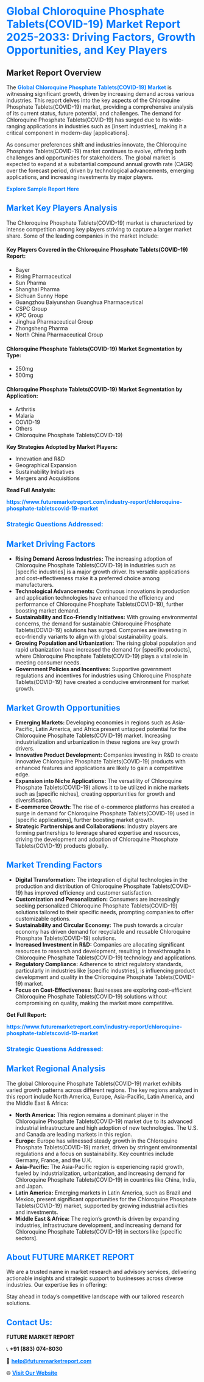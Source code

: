 <h1 style="color: #007BFF;">Global Chloroquine Phosphate Tablets(COVID-19) Market Report 2025-2033: Driving Factors, Growth Opportunities, and Key Players</h1>

<section id="overview">
<h2>Market Report Overview</h2>
<p>The <a href="https://www.futuremarketreport.com/industry-report/chloroquine-phosphate-tabletscovid-19-market" style="color: #007BFF; text-decoration: none;"><strong>Global Chloroquine Phosphate Tablets(COVID-19) Market</strong></a> is witnessing significant growth, driven by increasing demand across various industries. This report delves into the key aspects of the Chloroquine Phosphate Tablets(COVID-19) market, providing a comprehensive analysis of its current status, future potential, and challenges. The demand for Chloroquine Phosphate Tablets(COVID-19) has surged due to its wide-ranging applications in industries such as [insert industries], making it a critical component in modern-day [applications].</p>
<p>As consumer preferences shift and industries innovate, the Chloroquine Phosphate Tablets(COVID-19) market continues to evolve, offering both challenges and opportunities for stakeholders. The global market is expected to expand at a substantial compound annual growth rate (CAGR) over the forecast period, driven by technological advancements, emerging applications, and increasing investments by major players.</p>
</section>

<section id="overview">
<p><a href="https://www.futuremarketreport.com/request-sample/reportId=123985" style="color: #007BFF; text-decoration: none;"><strong>Explore Sample Report Here</strong></a></p>
</section>

<section id="key-players">
<h2 style="color: #007BFF;">Market Key Players Analysis</h2>
<p>The Chloroquine Phosphate Tablets(COVID-19) market is characterized by intense competition among key players striving to capture a larger market share. Some of the leading companies in the market include:</p>
<h4>Key Players Covered in the Chloroquine Phosphate Tablets(COVID-19) Report:</h4>
<ul><li>Bayer</li><li>Rising Pharmaceutical</li><li>Sun Pharma</li><li>Shanghai Pharma</li><li>Sichuan Sunny Hope</li><li>Guangzhou Baiyunshan Guanghua Pharmaceutical</li><li>CSPC Group</li><li>KPC Group</li><li>Jinghua Pharmaceutical Group</li><li>Zhongsheng Pharma</li><li>North China Pharmaceutical Group</li></ul>
<h4>Chloroquine Phosphate Tablets(COVID-19) Market Segmentation by Type:</h4>
<ul><li>250mg</li><li>500mg</li></ul>

<h4>Chloroquine Phosphate Tablets(COVID-19) Market Segmentation by Application:</h4>
<ul><li>Arthritis</li><li>Malaria</li><li>COVID-19</li><li>Others</li><li>Chloroquine Phosphate Tablets(COVID-19)</li></ul>
<p><strong>Key Strategies Adopted by Market Players:</strong></p>
<ul>
<li>Innovation and R&D</li>
<li>Geographical Expansion</li>
<li>Sustainability Initiatives</li>
<li>Mergers and Acquisitions</li>
</ul>
</section>

<section>
<p><strong>Read Full Analysis: </strong></p><a href="https://www.futuremarketreport.com/industry-report/chloroquine-phosphate-tabletscovid-19-market" style="color: #007BFF; text-decoration: none;"><strong>https://www.futuremarketreport.com/industry-report/chloroquine-phosphate-tabletscovid-19-market</strong></a>
<h3 style="color: #007BFF;">Strategic Questions Addressed:</h3>
</section>

<section id="driving-factors">
<h2 style="color: #007BFF;">Market Driving Factors</h2>
<ul>
<li><strong>Rising Demand Across Industries:</strong> The increasing adoption of Chloroquine Phosphate Tablets(COVID-19) in industries such as [specific industries] is a major growth driver. Its versatile applications and cost-effectiveness make it a preferred choice among manufacturers.</li>
<li><strong>Technological Advancements:</strong> Continuous innovations in production and application technologies have enhanced the efficiency and performance of Chloroquine Phosphate Tablets(COVID-19), further boosting market demand.</li>
<li><strong>Sustainability and Eco-Friendly Initiatives:</strong> With growing environmental concerns, the demand for sustainable Chloroquine Phosphate Tablets(COVID-19) solutions has surged. Companies are investing in eco-friendly variants to align with global sustainability goals.</li>
<li><strong>Growing Population and Urbanization:</strong> The rising global population and rapid urbanization have increased the demand for [specific products], where Chloroquine Phosphate Tablets(COVID-19) plays a vital role in meeting consumer needs.</li>
<li><strong>Government Policies and Incentives:</strong> Supportive government regulations and incentives for industries using Chloroquine Phosphate Tablets(COVID-19) have created a conducive environment for market growth.</li>
</ul>
</section>

<section id="growth-opportunities">
<h2 style="color: #007BFF;">Market Growth Opportunities</h2>
<ul>
<li><strong>Emerging Markets:</strong> Developing economies in regions such as Asia-Pacific, Latin America, and Africa present untapped potential for the Chloroquine Phosphate Tablets(COVID-19) market. Increasing industrialization and urbanization in these regions are key growth drivers.</li>
<li><strong>Innovative Product Development:</strong> Companies investing in R&D to create innovative Chloroquine Phosphate Tablets(COVID-19) products with enhanced features and applications are likely to gain a competitive edge.</li>
<li><strong>Expansion into Niche Applications:</strong> The versatility of Chloroquine Phosphate Tablets(COVID-19) allows it to be utilized in niche markets such as [specific niches], creating opportunities for growth and diversification.</li>
<li><strong>E-commerce Growth:</strong> The rise of e-commerce platforms has created a surge in demand for Chloroquine Phosphate Tablets(COVID-19) used in [specific applications], further boosting market growth.</li>
<li><strong>Strategic Partnerships and Collaborations:</strong> Industry players are forming partnerships to leverage shared expertise and resources, driving the development and adoption of Chloroquine Phosphate Tablets(COVID-19) products globally.</li>
</ul>
</section>

<section id="trending-factors">
<h2 style="color: #007BFF;">Market Trending Factors</h2>
<ul>
<li><strong>Digital Transformation:</strong> The integration of digital technologies in the production and distribution of Chloroquine Phosphate Tablets(COVID-19) has improved efficiency and customer satisfaction.</li>
<li><strong>Customization and Personalization:</strong> Consumers are increasingly seeking personalized Chloroquine Phosphate Tablets(COVID-19) solutions tailored to their specific needs, prompting companies to offer customizable options.</li>
<li><strong>Sustainability and Circular Economy:</strong> The push towards a circular economy has driven demand for recyclable and reusable Chloroquine Phosphate Tablets(COVID-19) solutions.</li>
<li><strong>Increased Investment in R&D:</strong> Companies are allocating significant resources to research and development, resulting in breakthroughs in Chloroquine Phosphate Tablets(COVID-19) technology and applications.</li>
<li><strong>Regulatory Compliance:</strong> Adherence to strict regulatory standards, particularly in industries like [specific industries], is influencing product development and quality in the Chloroquine Phosphate Tablets(COVID-19) market.</li>
<li><strong>Focus on Cost-Effectiveness:</strong> Businesses are exploring cost-efficient Chloroquine Phosphate Tablets(COVID-19) solutions without compromising on quality, making the market more competitive.</li>
</ul>
</section>

<section>
<p><strong>Get Full Report: </strong></p><a href="https://www.futuremarketreport.com/industry-report/chloroquine-phosphate-tabletscovid-19-market" style="color: #007BFF; text-decoration: none;"><strong>https://www.futuremarketreport.com/industry-report/chloroquine-phosphate-tabletscovid-19-market</strong></a>
<h3 style="color: #007BFF;">Strategic Questions Addressed:</h3>
</section>


<section id="regional-analysis">
<h2 style="color: #007BFF;">Market Regional Analysis</h2>
<p>The global Chloroquine Phosphate Tablets(COVID-19) market exhibits varied growth patterns across different regions. The key regions analyzed in this report include North America, Europe, Asia-Pacific, Latin America, and the Middle East & Africa:</p>
<ul>
<li><strong>North America:</strong> This region remains a dominant player in the Chloroquine Phosphate Tablets(COVID-19) market due to its advanced industrial infrastructure and high adoption of new technologies. The U.S. and Canada are leading markets in this region.</li>
<li><strong>Europe:</strong> Europe has witnessed steady growth in the Chloroquine Phosphate Tablets(COVID-19) market, driven by stringent environmental regulations and a focus on sustainability. Key countries include Germany, France, and the U.K.</li>
<li><strong>Asia-Pacific:</strong> The Asia-Pacific region is experiencing rapid growth, fueled by industrialization, urbanization, and increasing demand for Chloroquine Phosphate Tablets(COVID-19) in countries like China, India, and Japan.</li>
<li><strong>Latin America:</strong> Emerging markets in Latin America, such as Brazil and Mexico, present significant opportunities for the Chloroquine Phosphate Tablets(COVID-19) market, supported by growing industrial activities and investments.</li>
<li><strong>Middle East & Africa:</strong> The region’s growth is driven by expanding industries, infrastructure development, and increasing demand for Chloroquine Phosphate Tablets(COVID-19) in sectors like [specific sectors].</li>
</ul>
</section>

<footer>
<h2 style="color: #007BFF;">About FUTURE MARKET REPORT</h2>
<p>We are a trusted name in market research and advisory services, delivering actionable insights and strategic support to businesses across diverse industries. Our expertise lies in offering:</p>

<p>Stay ahead in today’s competitive landscape with our tailored research solutions.</p>

<h2 style="color: #007BFF;">Contact Us:</h2>
<p><strong>FUTURE MARKET REPORT</strong></p>
<p>📞 <strong>+91 (883) 074-8030</strong></p>
<p>📧 <strong><a href="mailto:help@futuremarketreport.com" style="color: #007BFF;">help@futuremarketreport.com</a></strong></p>
<p>🌐 <strong><a href="https://www.futuremarketreport.com/" style="color: #007BFF;">Visit Our Website</a></strong></p>
</footer>